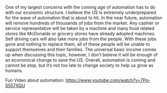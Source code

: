 One of my largest concerns with the coming age of automation has to do with our economic structure. I believe the US is extremely underprepared for the wave of automation that is about to hit. In the near future, automation will remove hundreds of thousands of jobs from the market. Any cashier or service representative will be taken by a machine and many food related stores like McDonalds or grocery stores have already adopted machines. Self driving cars will also take more jobs from the people. With these jobs gone and nothing to replace them, all of these people will be unable to support themselves and their families. The universal basic income comes up when discussing this topic, however, I don’t believe it will be enough of an economical change to save the US. Overall, automation is coming and cannot be stop, but it’s not too late to change society to help us grow as humans.

Fun Video about automation: https://www.youtube.com/watch?v=7Pq-S557XQU
